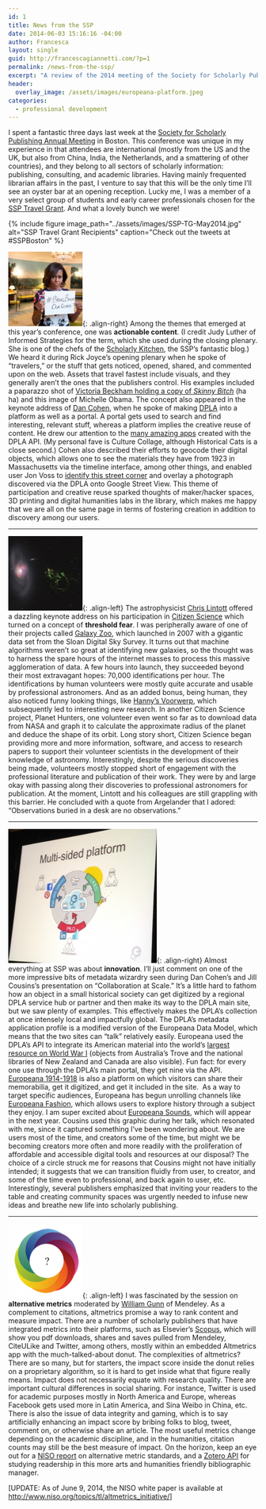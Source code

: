 ```yaml
---
id: 1
title: News from the SSP
date: 2014-06-03 15:16:16 -04:00
author: Francesca
layout: single
guid: http://francescagiannetti.com/?p=1
permalink: /news-from-the-ssp/
excerpt: "A review of the 2014 meeting of the Society for Scholarly Publishing."
header: 
  overlay_image: /assets/images/europeana-platform.jpeg
categories:
  - professional development
---
```

<span class="dropcap">I</span> spent a fantastic three days last week at the <a href="http://www.sspnet.org/events/annual-meeting/event-home/" target="_blank">Society for Scholarly Publishing Annual Meeting</a> in Boston. This conference was unique in my experience in that attendees are international (mostly from the US and the UK, but also from China, India, the Netherlands, and a smattering of other countries), and they belong to all sectors of scholarly information: publishing, consulting, and academic libraries. Having mainly frequented librarian affairs in the past, I venture to say that this will be the only time I&#8217;ll see an oyster bar at an opening reception. Lucky me, I was a member of a very select group of students and early career professionals chosen for the <a href="http://www.sspnet.org/careers/travel-grants-recipients/" target="_blank">SSP Travel Grant</a>. And what a lovely bunch we were!

{% include figure image_path="../assets/images/SSP-TG-May2014.jpg" alt="SSP Travel Grant Recipients" caption="Check out the tweets at #SSPBoston" %}

![Bring Back Our Girls](/assets/images/bringbackourgirls-150x150.jpg){: .align-right} Among the themes that emerged at this year&#8217;s conference, one was **actionable content**. (I credit Judy Luther of Informed Strategies for the term, which she used during the closing plenary. She is one of the chefs of the <a href="http://scholarlykitchen.sspnet.org/" target="_blank">Scholarly Kitchen</a>, the SSP&#8217;s fantastic blog.) We heard it during Rick Joyce&#8217;s opening plenary when he spoke of &#8220;travelers,&#8221; or the stuff that gets noticed, opened, shared, and commented upon on the web. Assets that travel fastest include visuals, and they generally aren&#8217;t the ones that the publishers control. His examples included a paparazzo shot of <a href="http://www.nytimes.com/2007/08/01/books/01skin.html?pagewanted=all&_r=0" target="_blank">Victoria Beckham holding a copy of <em>Skinny Bitch</em></a> (ha ha) and this image of Michelle Obama. The concept also appeared in the keynote address of <a href="https://twitter.com/dancohen" target="_blank">Dan Cohen</a>, when he spoke of making <a href="http://dp.la/" target="_blank">DPLA</a> into a platform as well as a portal. A portal gets used to search and find interesting, relevant stuff, whereas a platform implies the creative reuse of content. He drew our attention to the <a href="http://dp.la/apps" target="_blank">many amazing apps</a> created with the DPLA API. (My personal fave is Culture Collage, although Historical Cats is a close second.) Cohen also described their efforts to geocode their digital objects, which allows one to see the materials they have from 1923 in Massachusetts via the timeline interface, among other things, and enabled user Jon Voss to <a href="https://twitter.com/jonvoss/status/440914583016853504/photo/1" target="_blank">identify this street corner</a> and overlay a photograph discovered via the DPLA onto Google Street View. This theme of participation and creative reuse sparked thoughts of maker/hacker spaces, 3D printing and digital humanities labs in the library, which makes me happy that we are all on the same page in terms of fostering creation in addition to discovery among our users.

* * *

![Hannys Voorwerp](/assets/images/hannys_voorwerp-150x150.jpg){: .align-left} The astrophysicist <a href="https://twitter.com/chrislintott" target="_blank">Chris Lintott</a> offered a dazzling keynote address on his participation in <a href="http://www.citizensciencealliance.org/" target="_blank">Citizen Science</a> which turned on a concept of **threshold fear**. I was peripherally aware of one of their projects called <a href="http://www.galaxyzoo.org/" target="_blank">Galaxy Zoo</a>, which launched in 2007 with a gigantic data set from the Sloan Digital Sky Survey. It turns out that machine algorithms weren&#8217;t so great at identifying new galaxies, so the thought was to harness the spare hours of the internet masses to process this massive agglomeration of data. A few hours into launch, they succeeded beyond their most extravagant hopes: 70,000 identifications per hour. The identifications by human volunteers were mostly quite accurate and usable by professional astronomers. And as an added bonus, being human, they also noticed funny looking things, like <a href="http://en.wikipedia.org/wiki/Hanny%27s_Voorwerp" target="_blank">Hanny&#8217;s Voorwerp</a>, which subsequently led to interesting new research. In another Citizen Science project, Planet Hunters, one volunteer even went so far as to download data from NASA and graph it to calculate the approximate radius of the planet and deduce the shape of its orbit. Long story short, Citizen Science began providing more and more information, software, and access to research papers to support their volunteer scientists in the development of their knowledge of astronomy. Interestingly, despite the serious discoveries being made, volunteers mostly stopped short of engagement with the professional literature and publication of their work. They were by and large okay with passing along their discoveries to professional astronomers for publication. At the moment, Lintott and his colleagues are still grappling with this barrier. He concluded with a quote from Argelander that I adored: &#8220;Observations buried in a desk are no observations.&#8221;

* * *

![Europeana Platform](/assets/images/europeana-platform-300x270.jpeg){: .align-right} Almost everything at SSP was about **innovation**. I&#8217;ll just comment on one of the more impressive bits of metadata wizardry seen during Dan Cohen&#8217;s and Jill Cousins&#8217;s presentation on &#8220;Collaboration at Scale.&#8221; It&#8217;s a little hard to fathom how an object in a small historical society can get digitized by a regional DPLA service hub or partner and then make its way to the DPLA main site, but we saw plenty of examples. This effectively makes the DPLA&#8217;s collection at once intensely local and impactfully global. The DPLA&#8217;s metadata application profile is a modified version of the Europeana Data Model, which means that the two sites can &#8220;talk&#8221; relatively easily. Europeana used the DPLA&#8217;s API to integrate its American material into the world&#8217;s <a href="http://europeana1914-1918.eu/" target="_blank">largest resource on World War I</a> (objects from Australia&#8217;s Trove and the national libraries of New Zealand and Canada are also visible). Fun fact: for every one use through the DPLA&#8217;s main portal, they get nine via the API. <a href="http://europeana1914-1918.eu/" target="_blank">Europeana 1914-1918</a> is also a platform on which visitors can share their memorabilia, get it digitized, and get it included in the site.  As a way to target specific audiences, Europeana has begun unrolling channels like <a href="http://www.europeanafashion.eu/portal/home.html" target="_blank">Europeana Fashion</a>, which allows users to explore history through a subject they enjoy. I am super excited about <a href="http://pro.europeana.eu/web/europeana-sounds/home" target="_blank">Europeana Sounds</a>, which will appear in the next year. Cousins used this graphic during her talk, which resonated with me, since it captured something I&#8217;ve been wondering about. We are users most of the time, and creators some of the time, but might we be becoming creators more often and more readily with the proliferation of affordable and accessible digital tools and resources at our disposal? The choice of a circle struck me for reasons that Cousins might not have initially intended; it suggests that we can transition fluidly from user, to creator, and some of the time even to professional, and back again to user, etc. Interestingly, several publishers emphasized that inviting your readers to the table and creating community spaces was urgently needed to infuse new ideas and breathe new life into scholarly publishing.

* * *

![Altmetric Donut](/assets/images/altmetric-150x150.png){: .align-left} I was fascinated by the session on **alternative metrics** moderated by <a href="https://twitter.com/mrgunn" target="_blank">William Gunn</a> of Mendeley. As a complement to citations, altmetrics promise a way to rank content and measure impact. There are a number of scholarly publishers that have integrated metrics into their platforms, such as Elsevier&#8217;s <a href="http://www.scopus.com/" target="_blank">Scopus</a>, which will show you pdf downloads, shares and saves pulled from Mendeley, CiteULike and Twitter, among others, mostly within an embedded Altmetrics app with the much-talked-about donut. The complexities of altmetrics? There are so many, but for starters, the impact score inside the donut relies on a proprietary algorithm, so it is hard to get inside what that figure really means. Impact does not necessarily equate with research quality. There are important cultural differences in social sharing. For instance, Twitter is used for academic purposes mostly in North America and Europe, whereas Facebook gets used more in Latin America, and Sina Weibo in China, etc. There is also the issue of data integrity and gaming, which is to say artificially enhancing an impact score by bribing folks to blog, tweet, comment on, or otherwise share an article. The most useful metrics change depending on the academic discipline, and in the humanities, citation counts may still be the best measure of impact. On the horizon, keep an eye out for a <a href="http://www.niso.org/topics/tl/altmetrics_initiative/" target="_blank">NISO report</a> on alternative metric standards, and a <a href="https://www.zotero.org/blog/funding-for-altmetrics-research-and-expanded-api/" target="_blank">Zotero API</a> for studying readership in this more arts and humanities friendly bibliographic manager.

[UPDATE: As of June 9, 2014, the NISO white paper is available at <http://www.niso.org/topics/tl/altmetrics_initiative/>]